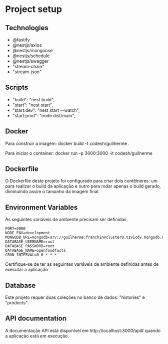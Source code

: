 # Project setup

## Technologies
- @fastify
- @nestjs/axios
- @nestjs/mongoose
- @nestjs/schedule
- @nestjs/swagger
- "stream-chain"
- "stream-json"

## Scripts
- "build": "nest build",
- "start": "nest start",
- "start:dev": "nest start --watch",
- "start:prod": "node dist/main",

## Docker
Para construir a imagem:
docker build -t codesh/guilherme .

Para iniciar o container:
docker run -p 3000:3000 -it codesh/guilherme

## Dockerfile
O Dockerfile deste projeto foi configurado para criar dois contêineres: um para realizar o build da aplicação e outro para rodar apenas o build gerado, diminuindo assim o tamanho da imagem final.

## Environment Variables
As seguintes variáveis de ambiente precisam ser definidas:

```
PORT=3000
NODE_ENV=development
MONGODB_URI=mongodb+srv://guilherme:franchin@cluster0.tzvicdv.mongodb.net/openfoodfacts
DATABASE_USERNAME=root
DATABASE_PASSWORD=root
DATABASE_NAME=openfoodfacts
CRON_INTERVAL=0 0 * * *
```
Certifique-se de ter as seguintes variáveis de ambiente definidas antes de executar a aplicação


## Database
Este projeto requer duas coleções no banco de dados: "histories" e "products".

## API documentation
A documentação API está disponível em http://localhost:3000/api# quando a aplicação está em execução.